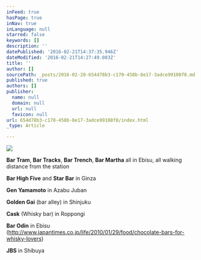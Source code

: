 ```yaml
---
inFeed: true
hasPage: true
inNav: true
inLanguage: null
starred: false
keywords: []
description: ''
datePublished: '2016-02-21T14:37:35.946Z'
dateModified: '2016-02-21T14:27:49.083Z'
title: ''
author: []
sourcePath: _posts/2016-02-20-654d78b3-c170-458b-8e17-3adce99108f8.md
published: true
authors: []
publisher:
  name: null
  domain: null
  url: null
  favicon: null
url: 654d78b3-c170-458b-8e17-3adce99108f8/index.html
_type: Article

---
```

![](https://the-grid-user-content.s3-us-west-2.amazonaws.com/ed1f4cb7-c43c-48f9-92aa-1841644db384.jpg)

**Bar Tram**, **Bar Tracks**, **Bar Trench**, **Bar Martha** all in Ebisu, all walking distance from the station 

**Bar High Five** and **Star Bar** in Ginza 

**Gen Yamamoto** in Azabu Juban 

**Golden Gai** (bar alley) in Shinjuku 

**Cask** (Whisky bar) in Roppongi 

**Bar Odin** in Ebisu (http://www.japantimes.co.jp/life/2010/01/29/food/chocolate-bars-for-whisky-lovers) 

**JBS** in Shibuya
